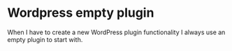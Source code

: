 Wordpress empty plugin
===========
When I have to create a new WordPress plugin functionality I always use an empty plugin to start with.